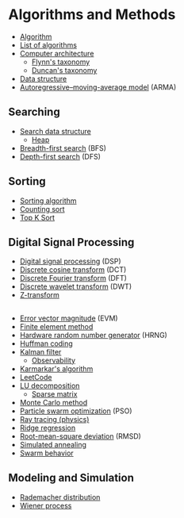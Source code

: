 # Algorithms and Methods
* [Algorithm](https://en.wikipedia.org/wiki/Algorithm)
* [List of algorithms](https://en.wikipedia.org/wiki/List_of_algorithms)
* [Computer architecture](https://en.wikipedia.org/wiki/Computer_architecture)
  * [Flynn's taxonomy](https://en.wikipedia.org/wiki/Flynn%27s_taxonomy)
  * [Duncan's taxonomy](https://en.wikipedia.org/wiki/Duncan%27s_taxonomy)
* [Data structure](https://en.wikipedia.org/wiki/Data_structure)
* [Autoregressive–moving-average model](https://en.wikipedia.org/wiki/Autoregressive%E2%80%93moving-average_model) (ARMA)
## Searching
* [Search data structure](https://en.wikipedia.org/wiki/Search_data_structure)
  * [Heap](https://en.wikipedia.org/wiki/Heap_(data_structure))
* [Breadth-first search](https://en.wikipedia.org/wiki/Breadth-first_search) (BFS)
* [Depth-first search](https://en.wikipedia.org/wiki/Depth-first_search) (DFS)
## Sorting
* [Sorting algorithm](https://en.wikipedia.org/wiki/Sorting_algorithm)
* [Counting sort](https://en.wikipedia.org/wiki/Counting_sort)
* [Top K Sort](https://xilinx.github.io/Vitis_Libraries/graph/2020.1/guide_L1/primitives/sortTopK.html)
## Digital Signal Processing
* [Digital signal processing](https://en.wikipedia.org/wiki/Digital_signal_processing) (DSP)
* [Discrete cosine transform](https://en.wikipedia.org/wiki/Discrete_cosine_transform) (DCT)
* [Discrete Fourier transform](https://en.wikipedia.org/wiki/Discrete_Fourier_transform) (DFT)
* [Discrete wavelet transform](https://en.wikipedia.org/wiki/Discrete_wavelet_transform) (DWT)
* [Z-transform](https://en.wikipedia.org/wiki/Z-transform)
##
* [Error vector magnitude](https://en.wikipedia.org/wiki/Error_vector_magnitude) (EVM)
* [Finite element method](https://en.wikipedia.org/wiki/Finite_element_method)
* [Hardware random number generator](https://en.wikipedia.org/wiki/Hardware_random_number_generator) (HRNG)
* [Huffman coding](https://en.wikipedia.org/wiki/Huffman_coding)
* [Kalman filter](https://en.wikipedia.org/wiki/Kalman_filter)
  * [Observability](https://en.wikipedia.org/wiki/Observability)
* [Karmarkar's algorithm](https://en.wikipedia.org/wiki/Karmarkar%27s_algorithm)
* [LeetCode](https://github.com/haoel/leetcode)
* [LU decomposition](https://en.wikipedia.org/wiki/LU_decomposition)
  * [Sparse matrix](https://en.wikipedia.org/wiki/Sparse_matrix)
* [Monte Carlo method](https://en.wikipedia.org/wiki/Monte_Carlo_method)
* [Particle swarm optimization](https://en.wikipedia.org/wiki/Particle_swarm_optimization) (PSO)
* [Ray tracing (physics)](https://en.wikipedia.org/wiki/Ray_tracing_(physics))
* [Ridge regression](https://en.wikipedia.org/wiki/Ridge_regression)
* [Root-mean-square deviation](https://en.wikipedia.org/wiki/Root-mean-square_deviation) (RMSD)
* [Simulated annealing](https://en.wikipedia.org/wiki/Simulated_annealing)
* [Swarm behavior](https://en.wikipedia.org/wiki/Swarm_behaviour)
## Modeling and Simulation
* [Rademacher distribution](https://en.wikipedia.org/wiki/Rademacher_distribution)
* [Wiener process](https://en.wikipedia.org/wiki/Wiener_process)
